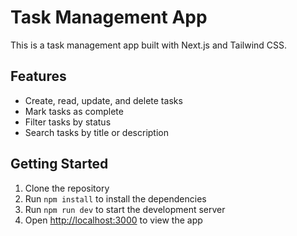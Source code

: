 # Task Management App

This is a task management app built with Next.js and Tailwind CSS.

## Features

- Create, read, update, and delete tasks
- Mark tasks as complete
- Filter tasks by status
- Search tasks by title or description

## Getting Started

1. Clone the repository
2. Run `npm install` to install the dependencies
3. Run `npm run dev` to start the development server
4. Open [http://localhost:3000](http://localhost:3000) to view the app